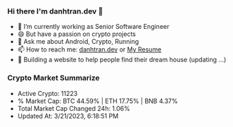 ### Hi there I'm danhtran.dev 👋

- 🔭 I’m currently working as Senior Software Engineer
- 😄 But have a passion on crypto projects
- 💬 Ask me about Android, Crypto, Running 
- 📫 How to reach me: <a href="https://danhtran.dev" target="_blank">danhtran.dev</a> or <a href="Dan-Resume.pdf" target="_blank">My Resume</a>
- 🌱 Building a website to help people find their dream house (updating ...)

### Crypto Market Summarize
- Active Crypto: 11223
- % Market Cap: BTC 44.59% | ETH 17.75% | BNB 4.37%
- Total Market Cap Changed 24h: 1.06%
- Updated At: 3/21/2023, 6:18:51 PM
